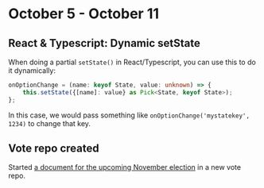 # October 5 - October 11

## React & Typescript: Dynamic setState

When doing a partial `setState()` in React/Typescript, you can use this to do it dynamically:

```typescript
onOptionChange = (name: keyof State, value: unknown) => {
    this.setState({[name]: value} as Pick<State, keyof State>);
};
```

In this case, we would pass something like `onOptionChange('mystatekey', 1234)` to change that key.

## Vote repo created

Started [a document for the upcoming November election](https://github.com/robballou/vote/blob/main/2020/1103.md) in a new vote repo.
